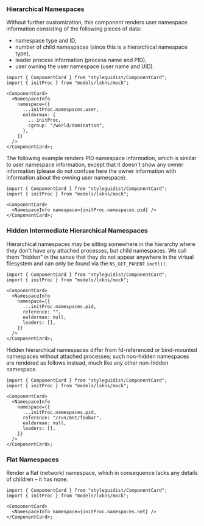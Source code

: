### Hierarchical Namespaces

Without further customization, this component renders user namespace information
consisting of the following pieces of data:

- namespace type and ID,
- number of child namespaces (since this is a hierarchical namespace type),
- leader process information (process name and PID),
- user owning the user namespace (user name and UID).

```tsx
import { ComponentCard } from "styleguidist/ComponentCard";
import { initProc } from "models/lxkns/mock";

<ComponentCard>
  <NamespaceInfo
    namespace={{
      ...initProc.namespaces.user,
      ealdorman: {
        ...initProc,
        cgroup: "/world/domination",
      },
    }}
  />
</ComponentCard>;
```

The following example renders PID namespace information, which is similar to
user namespace information, except that it doesn't show any owner information
(please do not confuse here the owner information with information about the
owning user namespace).

```tsx
import { ComponentCard } from "styleguidist/ComponentCard";
import { initProc } from "models/lxkns/mock";

<ComponentCard>
  <NamespaceInfo namespace={initProc.namespaces.pid} />
</ComponentCard>;
```

### Hidden Intermediate Hierarchical Namespaces

Hierarchical namespaces may be sitting somewhere in the hierarchy where they
don't have any attached processes, but child namespaces. We call them "hidden"
in the sense that they do not appear anywhere in the virtual filesystem and can
only be found via the `NS_GET_PARENT` `ioctl()`.

```tsx
import { ComponentCard } from "styleguidist/ComponentCard";
import { initProc } from "models/lxkns/mock";

<ComponentCard>
  <NamespaceInfo
    namespace={{
      ...initProc.namespaces.pid,
      reference: "",
      ealdorman: null,
      leaders: [],
    }}
  />
</ComponentCard>;
```

Hidden hierarchical namespaces differ from fd-referenced or bind-mounted
namespaces without attached processes; such non-hidden namespaces are rendered
as follows instead, much like any other non-hidden namespace.

```tsx
import { ComponentCard } from "styleguidist/ComponentCard";
import { initProc } from "models/lxkns/mock";

<ComponentCard>
  <NamespaceInfo
    namespace={{
      ...initProc.namespaces.pid,
      reference: "/run/mnt/foobar",
      ealdorman: null,
      leaders: [],
    }}
  />
</ComponentCard>;
```

### Flat Namespaces

Render a flat (network) namespace, which in consequence lacks any details of
children – it has none.

```tsx
import { ComponentCard } from "styleguidist/ComponentCard";
import { initProc } from "models/lxkns/mock";

<ComponentCard>
  <NamespaceInfo namespace={initProc.namespaces.net} />
</ComponentCard>;
```
